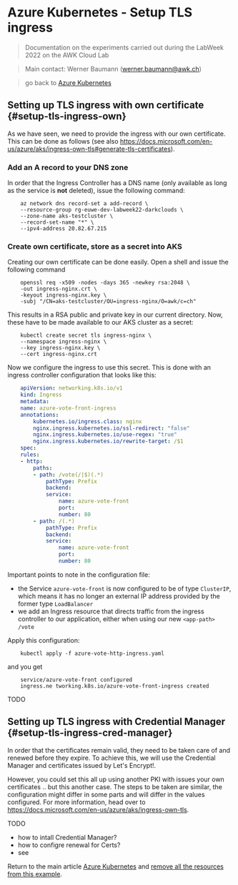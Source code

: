 # Azure Kubernetes - Setup TLS ingress

>Documentation on the experiments carried out during the LabWeek 2022 on the AWK Cloud Lab

>Main contact: Werner Baumann (werner.baumann@awk.ch)

> go back to [Azure Kubernetes](../README.md)

## Setting up TLS ingress with own certificate {#setup-tls-ingress-own}
As we have seen, we need to provide the ingress with our own certificate. This can be done as follows (see also https://docs.microsoft.com/en-us/azure/aks/ingress-own-tls#generate-tls-certificates).

### Add an A record to your DNS zone
In order that the Ingress Controller has a DNS name (only available as long as the service is **not** deleted), issue the following command:
```
    az network dns record-set a add-record \
    --resource-group rg-euwe-dev-labweek22-darkclouds \
    --zone-name aks-testcluster \
    --record-set-name "*" \
    --ipv4-address 20.82.67.215
```

### Create own certificate, store as a secret into AKS
Creating our own certificate can be done easily. Open a shell and issue the following command
```
    openssl req -x509 -nodes -days 365 -newkey rsa:2048 \
    -out ingress-nginx.crt \
    -keyout ingress-nginx.key \
    -subj "/CN=aks-testcluster/OU=ingress-nginx/O=awk/c=ch"
```
This results in a RSA public and private key in our current directory. Now, these have to be made available to our AKS cluster as a secret:
```
    kubectl create secret tls ingress-nginx \
    --namespace ingress-nginx \
    --key ingress-nginx.key \
    --cert ingress-nginx.crt
```
Now we configure the ingress to use this secret. This is done with an ingress controller configuration that looks like this:
```yaml
    apiVersion: networking.k8s.io/v1
    kind: Ingress
    metadata:
    name: azure-vote-front-ingress
    annotations:
        kubernetes.io/ingress.class: nginx
        nginx.ingress.kubernetes.io/ssl-redirect: "false"
        nginx.ingress.kubernetes.io/use-regex: "true"
        nginx.ingress.kubernetes.io/rewrite-target: /$1
    spec:
    rules:
    - http:
        paths:
        - path: /vote(/|$)(.*)
            pathType: Prefix
            backend:
            service:
                name: azure-vote-front
                port:
                number: 80
        - path: /(.*)
            pathType: Prefix
            backend:
            service:
                name: azure-vote-front
                port:
                number: 80
```
Important points to note in the configuration file:
- the Service ```azure-vote-front``` is now configured to be of type ```ClusterIP```, which means it has no longer an external IP address provided by the former type ```LoadBalancer```
- we add an Ingress resource that directs traffic from the ingress controller to our application, either when using our new ```<app-path>```
```/vote```

Apply this configuration:
```
    kubectl apply -f azure-vote-http-ingress.yaml
```
and you get 
```
    service/azure-vote-front configured
    ingress.ne tworking.k8s.io/azure-vote-front-ingress created
```
TODO





## Setting up TLS ingress with Credential Manager {#setup-tls-ingress-cred-manager}
In order that the certificates remain valid, they need to be taken care of and renewed before they expire. To achieve this, we will use the Credential Manager and certificates issued by Let's Encrypt!. 

However, you could set this all up using another PKI with issues your own certificates .. but this another case. The steps to be taken are similar, the configuration might differ in some parts and will differ in the values configured. For more information, head over to https://docs.microsoft.com/en-us/azure/aks/ingress-own-tls.

TODO
- how to intall Credential Manager?
- how to configre renewal for Certs?
- see 




Return to the main article [Azure Kubernetes](../README.md#remove-resources) and [remove all the resources from this example](../5-remove-resources/README.md).
